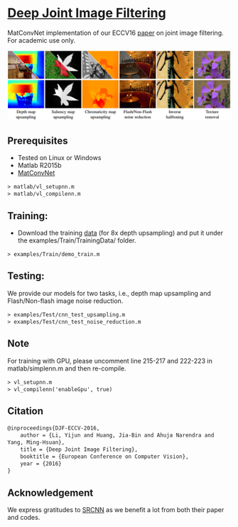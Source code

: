 # [Deep Joint Image Filtering](https://sites.google.com/site/yijunlimaverick/deepjointfilter)

MatConvNet implementation of our ECCV16 [paper](https://drive.google.com/file/d/0B8_MZ8a8aoSeSVZRNVB1TkYtbFU/view) on joint image filtering. For academic use only. 

<img src='figs/teaser.png' width=800>

## Prerequisites

- Tested on Linux or Windows
- Matlab R2015b
- [MatConvNet](http://www.vlfeat.org/matconvnet)

```
> matlab/vl_setupnn.m
> matlab/vl_compilenn.m
```


## Training:

- Download the training [data](https://drive.google.com/open?id=0B8_MZ8a8aoSeMm42TTJzc25MSGM) (for 8x depth upsampling) and put it under the examples/Train/TrainingData/ folder.

```
> examples/Train/demo_train.m
```

## Testing:

We provide our models for two tasks, i.e., depth map upsampling and Flash/Non-flash image noise reduction.

```
> examples/Test/cnn_test_upsampling.m
> examples/Test/cnn_test_noise_reduction.m
```

## Note

For training with GPU, please uncomment line 215-217 and 222-223 in matlab/simplenn.m and then re-compile.

```
> vl_setupnn.m
> vl_compilenn('enableGpu', true)
```

## Citation

```
@inproceedings{DJF-ECCV-2016,
    author = {Li, Yijun and Huang, Jia-Bin and Ahuja Narendra and Yang, Ming-Hsuan},
    title = {Deep Joint Image Filtering},
    booktitle = {European Conference on Computer Vision},
    year = {2016}
}
```

## Acknowledgement

We express gratitudes to [SRCNN](http://mmlab.ie.cuhk.edu.hk/projects/SRCNN.html) as we benefit a lot from both their paper and codes.
